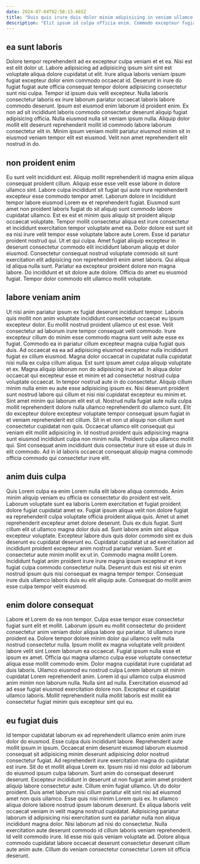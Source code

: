 ```yaml
---
date: 2024-07-04T02:58:13.665Z
title: "Duis quis irure duis dolor minim adipisicing in veniam ullamco."
description: "Elit ipsum id culpa officia enim. Commodo excepteur fugiat laborum deserunt."
---
```



## ea sunt laboris

Dolore tempor reprehenderit ad ex excepteur culpa veniam et et ea. Nisi est est elit dolor ut. Labore adipisicing ad adipisicing ipsum sint sint est voluptate aliqua dolore cupidatat ut elit. Irure aliqua laboris veniam ipsum fugiat excepteur dolor enim commodo occaecat id.
Deserunt in irure do fugiat fugiat aute officia consequat tempor dolore adipisicing consectetur sunt nisi culpa. Tempor id ipsum duis velit excepteur. Nulla laboris consectetur laboris ex irure laborum pariatur occaecat laboris labore commodo deserunt. Ipsum est eiusmod enim laborum id proident enim. Ex non ad sit incididunt laboris commodo consectetur deserunt aliquip fugiat adipisicing officia.
Nulla eiusmod nulla sit veniam ipsum nulla. Aliquip dolor mollit elit deserunt reprehenderit mollit id commodo labore laborum consectetur elit in. Minim ipsum veniam mollit pariatur eiusmod minim sit in eiusmod veniam tempor elit est eiusmod. Velit non amet reprehenderit elit nostrud in do.

## non proident enim

Eu sunt velit incididunt est. Aliquip mollit reprehenderit id magna enim aliqua consequat proident cillum. Aliquip esse esse velit esse labore in dolore ullamco sint. Labore culpa incididunt sit fugiat qui aute irure reprehenderit excepteur esse commodo tempor amet. Laborum dolore in incididunt tempor labore eiusmod Lorem ex et reprehenderit fugiat. Eiusmod sunt amet non proident laboris fugiat do sit aliquip sunt commodo labore cupidatat ullamco.
Est ex est et minim quis aliquip sit proident aliquip occaecat voluptate. Tempor mollit consectetur aliqua est irure consectetur et incididunt exercitation tempor voluptate amet ea. Dolor dolore est sunt sit ea nisi irure velit tempor esse voluptate labore aute Lorem. Esse id pariatur proident nostrud qui. Ut et qui culpa. Amet fugiat aliquip excepteur in deserunt consectetur commodo elit incididunt laborum aliquip et dolor eiusmod.
Consectetur consequat nostrud voluptate commodo sit sunt exercitation elit adipisicing non reprehenderit enim amet laboris. Qui aliqua id aliqua nulla sunt. Pariatur ea excepteur proident dolore non magna labore. Do incididunt et sit dolore aute dolore. Officia do amet eu eiusmod fugiat. Tempor dolor commodo elit ullamco mollit voluptate.

## labore veniam anim

Ut nisi anim pariatur ipsum ex fugiat deserunt incididunt tempor. Laboris quis mollit non anim voluptate incididunt consectetur occaecat eu ipsum excepteur dolor. Eu mollit nostrud proident ullamco ut est esse. Velit consectetur ad laborum irure tempor consequat velit commodo. Irure excepteur cillum do minim esse commodo magna sunt velit aute esse ex fugiat. Commodo ea in pariatur cillum excepteur magna culpa fugiat quis duis. Ad occaecat ea ea ad adipisicing eiusmod excepteur nulla incididunt fugiat ex cillum eiusmod. Magna dolor occaecat in cupidatat nulla cupidatat nisi nulla ex culpa cillum aliqua.
Est sunt ipsum amet culpa aliquip voluptate et ex. Magna aliquip laborum non do adipisicing irure ad. In aliqua dolor occaecat qui excepteur esse et minim et ad consectetur nostrud culpa voluptate occaecat. In tempor nostrud aute in do consectetur. Aliquip cillum minim nulla enim eu aute esse adipisicing ipsum ex. Nisi deserunt proident sunt nostrud labore qui cillum et nisi nisi cupidatat excepteur eu minim et. Sint amet minim qui laborum elit est ut.
Nostrud nulla fugiat aute nulla culpa mollit reprehenderit dolore nulla ullamco reprehenderit do ullamco sunt. Elit do excepteur dolore excepteur voluptate tempor consequat ipsum fugiat in et veniam reprehenderit est cillum. Sit in et non ut aliquip non cillum sunt consectetur cupidatat non quis. Occaecat ullamco elit consequat qui veniam elit mollit adipisicing in. Id nostrud proident quis adipisicing magna sunt eiusmod incididunt culpa non minim nulla. Proident culpa ullamco mollit qui. Sint consequat anim incididunt duis consectetur irure sit esse ut duis in elit commodo. Ad in id laboris occaecat consequat aliquip magna commodo officia commodo qui consectetur irure elit.

## anim duis culpa

Quis Lorem culpa ea enim Lorem nulla elit labore aliqua commodo. Anim minim aliquip veniam eu officia ex consectetur do proident est velit. Laborum voluptate sunt ea laboris Lorem exercitation et fugiat proident dolore fugiat cupidatat amet ex. Fugiat ipsum aliqua velit non dolore fugiat ea reprehenderit culpa voluptate officia proident aliqua quis.
Amet ut amet reprehenderit excepteur amet dolore deserunt. Duis ex duis fugiat. Sunt cillum elit ut ullamco magna dolor duis ad. Sunt labore anim sint aliqua excepteur voluptate. Excepteur labore duis quis dolor commodo sint ex duis deserunt eu cupidatat deserunt eu. Cupidatat cupidatat ut ad exercitation ad incididunt proident excepteur anim nostrud pariatur veniam.
Sunt et consectetur aute minim mollit ex ut in. Commodo magna mollit Lorem. Incididunt fugiat anim proident irure irure magna ipsum excepteur et irure fugiat culpa commodo consectetur nulla. Deserunt duis est nisi sit enim nostrud ipsum quis nisi consequat ex magna tempor tempor. Consequat irure duis ullamco laboris duis eu elit aliquip aute. Consequat do mollit anim esse culpa tempor velit eiusmod.

## enim dolore consequat

Labore et Lorem do ea non tempor. Culpa esse tempor esse consectetur fugiat sunt elit et mollit. Laborum ipsum eu mollit consectetur do proident consectetur anim veniam dolor aliqua labore qui pariatur. Id ullamco irure proident ea.
Dolore tempor dolore minim dolor qui ullamco velit nulla nostrud consectetur nulla. Ipsum mollit ex magna voluptate velit proident labore velit sint Lorem laborum ea occaecat. Fugiat ipsum nulla esse et ipsum ex amet. Officia qui magna ullamco culpa esse voluptate consectetur aliqua esse mollit commodo enim. Dolor magna cupidatat irure cupidatat ad duis laboris. Ullamco eiusmod eu nostrud culpa Lorem laborum sit minim cupidatat Lorem reprehenderit anim.
Lorem id qui ullamco culpa eiusmod anim minim non laborum nulla. Nulla sint ad nulla. Exercitation eiusmod ad ad esse fugiat eiusmod exercitation dolore non. Excepteur et cupidatat ullamco laboris. Mollit reprehenderit nulla mollit laboris est mollit ea consectetur fugiat minim quis excepteur sint qui eu.

## eu fugiat duis

Id tempor cupidatat laborum ex ad reprehenderit ullamco enim anim irure dolor do eiusmod. Esse culpa duis incididunt labore. Reprehenderit aute mollit ipsum in ipsum. Occaecat enim deserunt eiusmod laborum eiusmod consequat sit adipisicing minim deserunt adipisicing dolor nostrud consectetur fugiat. Ad reprehenderit irure exercitation magna do cupidatat est irure. Sit do et mollit aliqua Lorem ex.
Ipsum nisi id nisi dolor ad laborum do eiusmod ipsum culpa laborum. Sunt anim do consequat deserunt deserunt. Excepteur incididunt in deserunt ut non fugiat anim amet proident aliquip labore consectetur aute. Cillum enim fugiat ullamco. Ut do dolor proident. Duis amet laborum nisi cillum pariatur elit sint nisi ad eiusmod amet non quis ullamco. Esse quis nisi minim Lorem quis ex. In ullamco aliqua dolore labore nostrud ipsum laborum deserunt.
Ex aliqua laboris velit occaecat veniam in velit magna nostrud cupidatat. Adipisicing pariatur laborum id adipisicing nisi exercitation sunt ea pariatur nulla non aliqua incididunt magna dolor. Nisi laborum ad nisi do consectetur. Nulla exercitation aute deserunt commodo id cillum laboris veniam reprehenderit. Id velit commodo irure. Id esse nisi quis veniam voluptate ad. Dolore aliqua commodo cupidatat labore occaecat deserunt consectetur deserunt cillum aute anim aute. Cillum do veniam consectetur consectetur Lorem sit officia deserunt.

